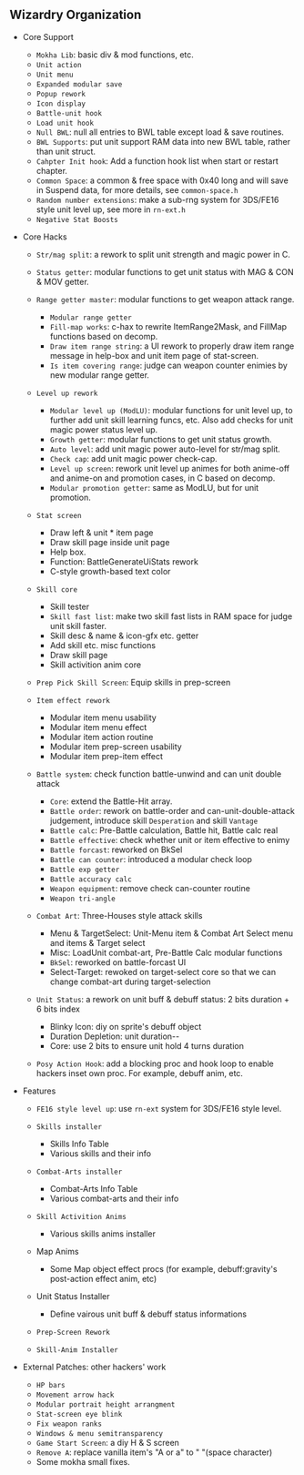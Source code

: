 ## Wizardry Organization


* Core Support
	
	* `Mokha Lib`: basic div & mod functions, etc.
	* `Unit action`
	* `Unit menu`
	* `Expanded modular save`
	* `Popup rework`
	* `Icon display`
	* `Battle-unit hook`
	* `Load unit hook`
	* `Null BWL`:  null all entries to BWL table except load & save routines. 
	* `BWL Supports`:  put unit support RAM data into new BWL table, rather than unit struct. 
	* `Cahpter Init hook`: Add a function hook list when start or restart chapter.
	* `Common Space`: a common & free space with 0x40 long and will save in Suspend data, for more details, see `common-space.h`
	* `Random number extensions`: make a sub-rng system for 3DS/FE16 style unit level up, see more in `rn-ext.h`
	* `Negative Stat Boosts`
	
	
* Core Hacks

	* `Str/mag split`: a rework to split unit strength and magic power in C.
	* `Status getter`: modular functions to get unit status with MAG & CON & MOV getter.
	* `Range getter master`: modular functions to get weapon attack range.
		* `Modular range getter`
		* `Fill-map works`: c-hax to rewrite ItemRange2Mask, and FillMap functions based on decomp.
		* `Draw item range string`: a UI rework to properly draw item range message in help-box and unit item page of stat-screen.
		* `Is item covering range`: judge can weapon counter enimies by new modular range getter.
	* `Level up rework`
		* `Modular level up (ModLU)`: modular functions for unit level up, to further add unit skill learning funcs, etc. Also add checks for unit magic power status level up.
		* `Growth getter`: modular functions to get unit status growth.
		* `Auto level`: add unit magic power auto-level for str/mag split.
		* `Check cap`:  add unit magic power check-cap.
		* `Level up screen`: rework unit level up animes for both anime-off and anime-on and promotion cases, in C based on decomp.
		* `Modular promotion getter`: same as ModLU, but for unit promotion.
	* `Stat screen`
		* Draw left & unit * item page
		* Draw skill page inside unit page
		* Help box.
		* Function: BattleGenerateUiStats rework
		* C-style growth-based text color
	* `Skill core`
		* Skill tester
		* `Skill fast list`: make two skill fast lists in RAM space for judge unit skill faster.
		* Skill desc & name & icon-gfx etc. getter
		* Add skill etc. misc functions
		* Draw skill page
		* Skill activition anim core
	* `Prep Pick Skill Screen`: Equip skills in prep-screen
		
	* `Item effect rework`
		* Modular item menu usability
		* Modular item menu effect
		* Modular item action routine
		* Modular item prep-screen usability
		* Modular item prep-item effect
		
	* `Battle system`: check  function battle-unwind and can unit double attack	
		* `Core`: extend the Battle-Hit array.
		* `Battle order`: rework on battle-order and can-unit-double-attack judgement, introduce skill `Desperation` and skill `Vantage`
		* `Battle calc`: Pre-Battle calculation, Battle hit, Battle calc real
		* `Battle effective`: check whether unit or item effective to enimy
		* `Battle forcast`: reworked on BkSel
		* `Battle can counter`: introduced a modular check loop
		* `Battle exp getter`
		* `Battle accuracy calc`
		* `Weapon equipment`: remove check can-counter routine
		* `Weapon tri-angle`
	
	* `Combat Art`: Three-Houses style attack skills
		* Menu & TargetSelect: Unit-Menu item & Combat Art Select menu and items & Target select
		* Misc: LoadUnit combat-art, Pre-Battle Calc modular functions
		* `BkSel`: reworked on battle-forcast UI
		* Select-Target: rewoked on target-select core so that we can change combat-art during target-selection
	
	* `Unit Status`: a rework on unit buff & debuff status: 2 bits duration + 6 bits index
		* Blinky Icon: diy on sprite's debuff object
		* Duration Depletion: unit duration--
		* Core: use 2 bits to ensure unit hold 4 turns duration
	* `Posy Action Hook`: add a blocking proc and hook loop to enable hackers inset own proc. For example, debuff anim, etc.
* Features

	* `FE16 style level up`: use `rn-ext` system for 3DS/FE16 style level.
	* `Skills installer`
		* Skills Info Table
		* Various skills and their info
	* `Combat-Arts installer` 
		* Combat-Arts Info Table
		* Various combat-arts and their info
	
	* `Skill Activition Anims`
		* Various skills anims installer
	* Map Anims
		* Some Map object effect procs (for example, debuff:gravity's post-action effect anim, etc)
	* Unit Status Installer
		* Define vairous unit buff & debuff status informations
	* `Prep-Screen Rework`
	* `Skill-Anim Installer`
	
* External Patches: other hackers' work

	* `HP bars`
	* `Movement arrow hack`
	* `Modular portrait height arrangment`
	* `Stat-screen eye blink`
	* `Fix weapon ranks`
	* `Windows & menu semitransparency`
	* `Game Start Screen`: a diy H & S screen
	* `Remove A`: replace vanilla item's "A or a" to " "(space character)
	* Some mokha small fixes.